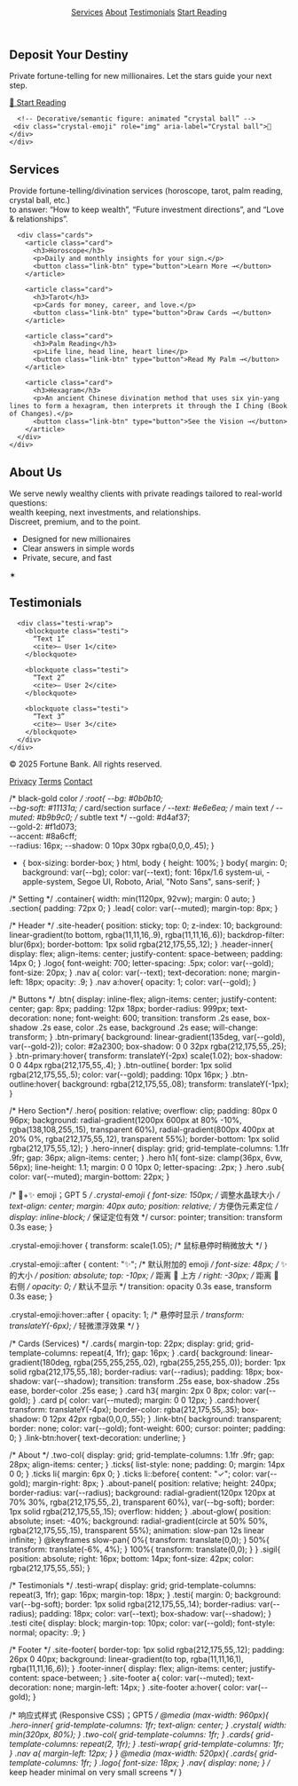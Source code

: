 <!doctype html>
<html lang="en">
<head>
  <meta charset="utf-8" />
  <meta name="viewport" content="width=device-width, initial-scale=1" />
  <!-- icon -->   <!-- emoji icon；GPT5 Assist -->
    <link rel="icon" href="data:image/svg+xml,<svg xmlns=%22http://www.w3.org/2000/svg%22 viewBox=%220 0 100 100%22><text y=%22.9em%22 font-size=%2290%22>🔮</text></svg>">
    <title>Fortune Bank</title>
  <!-- Link external stylesheet -->
  <link rel="stylesheet" href="../A fortune-telling service website/style.css" />
</head>

<body>
  <!-- Header + simple nav-->
  <header class="site-header" role="banner" aria-label="Site header">
    <div class="container header-inner">
      <nav class="nav" aria-label="Primary">
        <a href="#services">Services</a>
        <a href="#about">About</a>
        <a href="#testimonials">Testimonials</a>
        <a class="btn btn-outline" href="#cta">Start Reading</a>
      </nav>
    </div>
  </header>

  <!-- Hero Section: big promise + Call To Action + animated 🔮✨-->
  <section class="hero" aria-label="Hero section">
    <!-- Starfield background layer (pure CSS dots + animation) -->
    <div class="stars" aria-hidden="true"></div>
    <div class="container hero-inner">
      <div class="hero-copy">
        <!-- Headline kept concise and on-brief -->
        <h1>Deposit Your Destiny</h1>
        <p class="sub">
          Private fortune-telling for new millionaires. Let the stars guide your next step.
        </p>
        <a id="cta" class="btn btn-primary" href="#services" aria-label="Start your reading">🔮 Start Reading</a>
      </div>

      <!-- Decorative/semantic figure: animated “crystal ball” -->
     <div class="crystal-emoji" role="img" aria-label="Crystal ball">🔮</div>
    </div>
  </section>

  <!-- Services: clear cards, simple explanation-->
  <section id="services" class="section" aria-labelledby="services-title">
    <div class="container">
      <h2 id="services-title">Services</h2>
      <p class="lead">
        Provide fortune-telling/divination services (horoscope, tarot, palm reading, crystal ball, etc.) <br>
        to answer: “How to keep wealth”, “Future investment directions”, and “Love & relationships”.
      </p>

      <div class="cards">
        <article class="card">
          <h3>Horoscope</h3>
          <p>Daily and monthly insights for your sign.</p>
          <button class="link-btn" type="button">Learn More →</button>
        </article>

        <article class="card">
          <h3>Tarot</h3>
          <p>Cards for money, career, and love.</p>
          <button class="link-btn" type="button">Draw Cards →</button>
        </article>

        <article class="card">
          <h3>Palm Reading</h3>
          <p>Life line, head line, heart line</p>
          <button class="link-btn" type="button">Read My Palm →</button>
        </article>

        <article class="card">
          <h3>Hexagram</h3>
          <p>An ancient Chinese divination method that uses six yin-yang lines to form a hexagram, then interprets it through the I Ching (Book of Changes).</p>
          <button class="link-btn" type="button">See the Vision →</button>
        </article>
      </div>
    </div>
  </section>

  <!--  About -->
  <section id="about" class="section" aria-labelledby="about-title">
    <div class="container two-col">
      <div>
        <h2 id="about-title">About Us</h2>
        <p>
          We serve newly wealthy clients with private readings tailored to real-world questions:  <br>
          wealth keeping, next investments, and relationships.  <br>
          Discreet, premium, and to the point.
        </p>
        <ul class="ticks">
          <li>Designed for new millionaires</li>
          <li>Clear answers in simple words</li>
          <li>Private, secure, and fast</li>
        </ul>
      </div>
      <div class="about-panel" aria-hidden="true">
        <div class="sigil">✶</div>
        <div class="about-glow"></div>
      </div>
    </div>
  </section>

  <!-- Testimonials -->
  <section id="testimonials" class="section" aria-labelledby="testimonials-title">
    <div class="container">
      <h2 id="testimonials-title">Testimonials</h2>

      <div class="testi-wrap">
        <blockquote class="testi">
          “Text 1”
          <cite>— User 1</cite>
        </blockquote>

        <blockquote class="testi">
          “Text 2”
          <cite>— User 2</cite>
        </blockquote>

        <blockquote class="testi">
          “Text 3”
          <cite>— User 3</cite>
        </blockquote>
      </div>
    </div>
  </section>

  <!-- Footer -->
  <footer class="site-footer" role="contentinfo">
    <div class="container footer-inner">
      <p>© 2025 Fortune Bank. All rights reserved.</p>
      <nav aria-label="Footer">
        <a href="#">Privacy</a>
        <a href="#">Terms</a>
        <a href="#">Contact</a>
      </nav>
    </div>
  </footer>
</body>
</html>

/* black-gold color */
:root{
  --bg: #0b0b10;           
  --bg-soft: #11131a;      /* card/section surface */
  --text: #e6e6ea;         /* main text */
  --muted: #b9b9c0;        /* subtle text */
  --gold: #d4af37;        
  --gold-2: #f1d073;       
  --accent: #8a6cff;     
  --radius: 16px;
  --shadow: 0 10px 30px rgba(0,0,0,.45);
}

* { box-sizing: border-box; }
html, body { height: 100%; }
body{
  margin: 0;
  background: var(--bg);
  color: var(--text);
  font: 16px/1.6 system-ui, -apple-system, Segoe UI, Roboto, Arial, "Noto Sans", sans-serif;
}

/* Setting */
.container{
  width: min(1120px, 92vw);
  margin: 0 auto;
}
.section{
  padding: 72px 0;
}
.lead{
  color: var(--muted);
  margin-top: 8px;
}

/* Header */
.site-header{
  position: sticky;
  top: 0;
  z-index: 10;
  background: linear-gradient(to bottom, rgba(11,11,16,.9), rgba(11,11,16,.6));
  backdrop-filter: blur(6px);
  border-bottom: 1px solid rgba(212,175,55,.12);
}
.header-inner{
  display: flex;
  align-items: center;
  justify-content: space-between;
  padding: 14px 0;
}
.logo{
  font-weight: 700;
  letter-spacing: .5px;
  color: var(--gold);
  font-size: 20px;
}
.nav a{
  color: var(--text);
  text-decoration: none;
  margin-left: 18px;
  opacity: .9;
}
.nav a:hover{ opacity: 1; color: var(--gold); }

/* Buttons */
.btn{
  display: inline-flex;
  align-items: center;
  justify-content: center;
  gap: 8px;
  padding: 12px 18px;
  border-radius: 999px;
  text-decoration: none;
  font-weight: 600;
  transition: transform .2s ease, box-shadow .2s ease, color .2s ease, background .2s ease;
  will-change: transform;
}
.btn-primary{
  background: linear-gradient(135deg, var(--gold), var(--gold-2));
  color: #2a2300;
  box-shadow: 0 0 32px rgba(212,175,55,.25);
}
.btn-primary:hover{
  transform: translateY(-2px) scale(1.02);
  box-shadow: 0 0 44px rgba(212,175,55,.4);
}
.btn-outline{
  border: 1px solid rgba(212,175,55,.5);
  color: var(--gold);
  padding: 10px 16px;
}
.btn-outline:hover{
  background: rgba(212,175,55,.08);
  transform: translateY(-1px);
}

/* Hero Section*/
.hero{
  position: relative;
  overflow: clip;
  padding: 80px 0 96px;
  background:
    radial-gradient(1200px 600px at 80% -10%, rgba(138,108,255,.15), transparent 60%),
    radial-gradient(800px 400px at 20% 0%, rgba(212,175,55,.12), transparent 55%);
  border-bottom: 1px solid rgba(212,175,55,.12);
}
.hero-inner{
  display: grid;
  grid-template-columns: 1.1fr .9fr;
  gap: 36px;
  align-items: center;
}
.hero h1{
  font-size: clamp(36px, 6vw, 56px);
  line-height: 1.1;
  margin: 0 0 10px 0;
  letter-spacing: .2px;
}
.hero .sub{
  color: var(--muted);
  margin-bottom: 22px;
}



/* 🔮+✨ emoji；GPT 5 */
.crystal-emoji {
  font-size: 150px;       /* 调整水晶球大小 */
  text-align: center;
  margin: 40px auto;
  position: relative;     /* 方便伪元素定位 */
  display: inline-block;  /* 保证定位有效 */
  cursor: pointer;
  transition: transform 0.3s ease;
}

.crystal-emoji:hover {
  transform: scale(1.05);  /* 鼠标悬停时稍微放大 */
}

.crystal-emoji::after {
  content: "✨";           /* 默认附加的 emoji */
  font-size: 48px;         /* ✨ 的大小 */
  position: absolute;
  top: -10px;              /* 距离 🔮 上方 */
  right: -30px;            /* 距离 🔮 右侧 */
  opacity: 0;              /* 默认不显示 */
  transition: opacity 0.3s ease, transform 0.3s ease;
}

.crystal-emoji:hover::after {
  opacity: 1;              /* 悬停时显示 */
  transform: translateY(-6px);  /* 轻微漂浮效果 */
}



/* Cards (Services) */
.cards{
  margin-top: 22px;
  display: grid;
  grid-template-columns: repeat(4, 1fr);
  gap: 16px;
}
.card{
  background: linear-gradient(180deg, rgba(255,255,255,.02), rgba(255,255,255,.0));
  border: 1px solid rgba(212,175,55,.18);
  border-radius: var(--radius);
  padding: 18px;
  box-shadow: var(--shadow);
  transition: transform .25s ease, box-shadow .25s ease, border-color .25s ease;
}
.card h3{ margin: 2px 0 8px; color: var(--gold); }
.card p{ color: var(--muted); margin: 0 0 12px; }
.card:hover{
  transform: translateY(-4px);
  border-color: rgba(212,175,55,.35);
  box-shadow: 0 12px 42px rgba(0,0,0,.55);
}
.link-btn{
  background: transparent;
  border: none;
  color: var(--gold);
  font-weight: 600;
  cursor: pointer;
  padding: 0;
}
.link-btn:hover{ text-decoration: underline; }

/* About */
.two-col{
  display: grid;
  grid-template-columns: 1.1fr .9fr;
  gap: 28px;
  align-items: center;
}
.ticks{
  list-style: none;
  padding: 0;
  margin: 14px 0 0;
}
.ticks li{
  margin: 6px 0;
}
.ticks li::before{
  content: "✓";
  color: var(--gold);
  margin-right: 8px;
}
.about-panel{
  position: relative;
  height: 240px;
  border-radius: var(--radius);
  background: radial-gradient(120px 120px at 70% 30%, rgba(212,175,55,.2), transparent 60%), var(--bg-soft);
  border: 1px solid rgba(212,175,55,.15);
  overflow: hidden;
}
.about-glow{
  position: absolute;
  inset: -40%;
  background: radial-gradient(circle at 50% 50%, rgba(212,175,55,.15), transparent 55%);
  animation: slow-pan 12s linear infinite;
}
@keyframes slow-pan{
  0%{ transform: translate(0,0); }
  50%{ transform: translate(-6%, 4%); }
  100%{ transform: translate(0,0); }
}
.sigil{
  position: absolute;
  right: 16px; bottom: 14px;
  font-size: 42px;
  color: rgba(212,175,55,.55);
}

/* Testimonials */
.testi-wrap{
  display: grid;
  grid-template-columns: repeat(3, 1fr);
  gap: 16px;
  margin-top: 18px;
}
.testi{
  margin: 0;
  background: var(--bg-soft);
  border: 1px solid rgba(212,175,55,.14);
  border-radius: var(--radius);
  padding: 18px;
  color: var(--text);
  box-shadow: var(--shadow);
}
.testi cite{
  display: block;
  margin-top: 10px;
  color: var(--gold);
  font-style: normal;
  opacity: .9;
}

/* Footer */
.site-footer{
  border-top: 1px solid rgba(212,175,55,.12);
  padding: 26px 0 40px;
  background: linear-gradient(to top, rgba(11,11,16,1), rgba(11,11,16,.6));
}
.footer-inner{
  display: flex;
  align-items: center;
  justify-content: space-between;
}
.site-footer a{
  color: var(--muted);
  text-decoration: none;
  margin-left: 14px;
}
.site-footer a:hover{ color: var(--gold); }

/* 响应式样式 (Responsive CSS)；GPT5  */
@media (max-width: 960px){
  .hero-inner{ grid-template-columns: 1fr; text-align: center; }
  .crystal{ width: min(320px, 80%); }
  .two-col{ grid-template-columns: 1fr; }
  .cards{ grid-template-columns: repeat(2, 1fr); }
  .testi-wrap{ grid-template-columns: 1fr; }
  .nav a{ margin-left: 12px; }
}
@media (max-width: 520px){
  .cards{ grid-template-columns: 1fr; }
  .logo{ font-size: 18px; }
  .nav{ display: none; } /* keep header minimal on very small screens */
}
